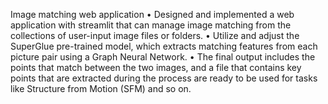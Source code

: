 
Image matching web application
•	Designed and implemented a web application with streamlit that can manage image matching from the collections of user-input image files or folders. 
•	Utilize and adjust the SuperGlue pre-trained model, which extracts matching features from each picture pair using a Graph Neural Network. 
•	The final output includes the points that match between the two images, and a file that contains key points that are extracted during the process are ready to be used for tasks like Structure from Motion (SFM) and so on.  

